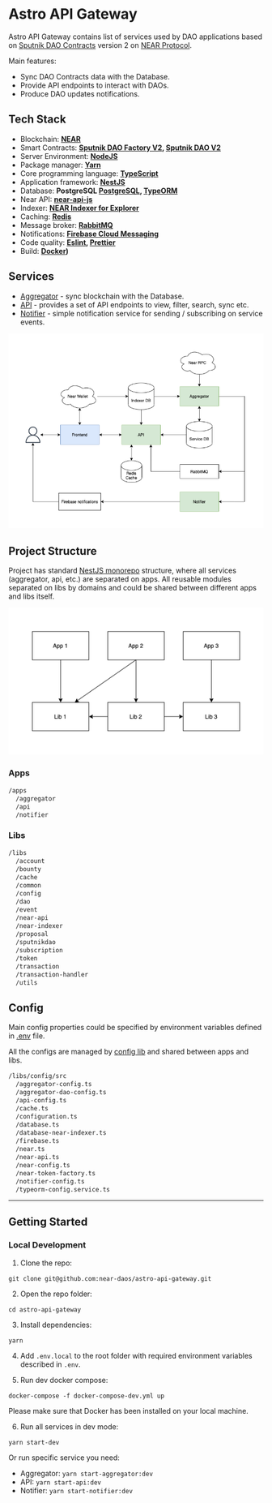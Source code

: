 # Astro API Gateway

Astro API Gateway contains list of services used by DAO applications based on [Sputnik DAO Contracts](https://github.com/near-daos/sputnik-dao-contract) version 2 on [NEAR Protocol](https://near.org/).

Main features:

- Sync DAO Contracts data with the Database.
- Provide API endpoints to interact with DAOs.
- Produce DAO updates notifications.

## Tech Stack

- Blockchain: **[NEAR](https://near.org/)**
- Smart Contracts: **[Sputnik DAO Factory V2](https://github.com/near-daos/sputnik-dao-contract/tree/main/sputnikdao-factory2), [Sputnik DAO V2](https://github.com/near-daos/sputnik-dao-contract/tree/main/sputnikdao2)**
- Server Environment:  **[NodeJS](https://nodejs.org/)**
- Package manager: **[Yarn](https://yarnpkg.com/)**
- Core programming language: **[TypeScript](https://www.typescriptlang.org/)**
- Application framework: **[NestJS](https://nestjs.com/)**
- Database: **PostgreSQL [PostgreSQL](https://www.postgresql.org/), [TypeORM](https://typeorm.io/)**
- Near API: **[near-api-js](https://docs.near.org/docs/api/naj-quick-reference)**
- Indexer: **[NEAR Indexer for Explorer](https://github.com/near/near-indexer-for-explorer)**
- Caching: **[Redis](https://redis.io/)**
- Message broker: **[RabbitMQ](https://www.rabbitmq.com/)**
- Notifications: **[Firebase Cloud Messaging](https://firebase.google.com/docs/cloud-messaging)**
- Code quality: **[Eslint](https://eslint.org/), [Prettier](https://prettier.io/)**
- Build: **[Docker](https://www.docker.com/))**

## Services

- [Aggregator](./apps/aggregator) - sync blockchain with the Database.
- [API](./apps/api) - provides a set of API endpoints to view, filter, search, sync etc.
- [Notifier](./apps/notifier) - simple notification service for sending / subscribing on service events.

![Services](./docs/Astro_Basic_Services.png)


## Project Structure

Project has standard [NestJS monorepo](https://docs.nestjs.com/cli/monorepo#monorepo-mode) structure, where all services (aggregator, api, etc.) are separated on apps.
All reusable modules separated on libs by domains and could be shared between different apps and libs itself.

![Project Structure](./docs/Astro_Basic_Project_Structure.png)

### Apps
```
/apps
  /aggregator
  /api
  /notifier
```

### Libs
```
/libs
  /account
  /bounty
  /cache
  /common
  /config
  /dao
  /event
  /near-api
  /near-indexer
  /proposal
  /sputnikdao
  /subscription
  /token
  /transaction
  /transaction-handler
  /utils
```

## Config

Main config properties could be specified by environment variables defined in [.env](./.env) file.

All the configs are managed by [config lib](./libs/config/src) and shared between apps and libs.
```
/libs/config/src
  /aggregator-config.ts
  /aggregator-dao-config.ts
  /api-config.ts
  /cache.ts
  /configuration.ts
  /database.ts
  /database-near-indexer.ts
  /firebase.ts
  /near.ts
  /near-api.ts
  /near-config.ts
  /near-token-factory.ts
  /notifier-config.ts
  /typeorm-config.service.ts
```

---

## Getting Started

### Local Development

1. Clone the repo:
```
git clone git@github.com:near-daos/astro-api-gateway.git
```

2. Open the repo folder:
```
cd astro-api-gateway
```

3. Install dependencies:
```
yarn
```

4. Add `.env.local` to the root folder with required environment variables described in `.env`.

5. Run dev docker compose:
```
docker-compose -f docker-compose-dev.yml up
```
Please make sure that Docker has been installed on your local machine.

6. Run all services in dev mode:
```
yarn start-dev
```

Or run specific service you need:

- Aggregator: `yarn start-aggregator:dev`
- API: `yarn start-api:dev`
- Notifier: `yarn start-notifier:dev`
